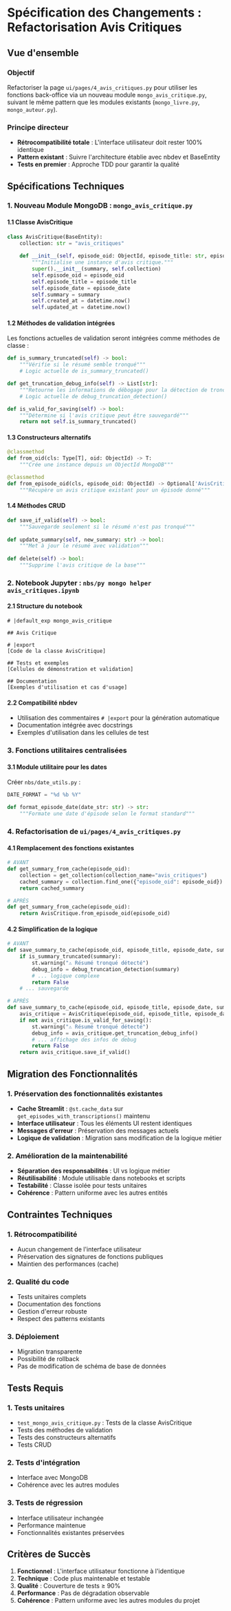 # Spécification des Changements : Refactorisation Avis Critiques

## Vue d'ensemble

### Objectif
Refactoriser la page `ui/pages/4_avis_critiques.py` pour utiliser les fonctions back-office via un nouveau module `mongo_avis_critique.py`, suivant le même pattern que les modules existants (`mongo_livre.py`, `mongo_auteur.py`).

### Principe directeur
- **Rétrocompatibilité totale** : L'interface utilisateur doit rester 100% identique
- **Pattern existant** : Suivre l'architecture établie avec nbdev et BaseEntity
- **Tests en premier** : Approche TDD pour garantir la qualité

## Spécifications Techniques

### 1. Nouveau Module MongoDB : `mongo_avis_critique.py`

#### 1.1 Classe AvisCritique
```python
class AvisCritique(BaseEntity):
    collection: str = "avis_critiques"
    
    def __init__(self, episode_oid: ObjectId, episode_title: str, episode_date: str, summary: str) -> None:
        """Initialise une instance d'avis critique."""
        super().__init__(summary, self.collection)
        self.episode_oid = episode_oid
        self.episode_title = episode_title  
        self.episode_date = episode_date
        self.summary = summary
        self.created_at = datetime.now()
        self.updated_at = datetime.now()
```

#### 1.2 Méthodes de validation intégrées
Les fonctions actuelles de validation seront intégrées comme méthodes de classe :

```python
def is_summary_truncated(self) -> bool:
    """Vérifie si le résumé semble tronqué"""
    # Logic actuelle de is_summary_truncated()

def get_truncation_debug_info(self) -> List[str]:
    """Retourne les informations de débogage pour la détection de troncature"""
    # Logic actuelle de debug_truncation_detection()

def is_valid_for_saving(self) -> bool:
    """Détermine si l'avis critique peut être sauvegardé"""
    return not self.is_summary_truncated()
```

#### 1.3 Constructeurs alternatifs
```python
@classmethod
def from_oid(cls: Type[T], oid: ObjectId) -> T:
    """Crée une instance depuis un ObjectId MongoDB"""

@classmethod
def from_episode_oid(cls, episode_oid: ObjectId) -> Optional['AvisCritique']:
    """Récupère un avis critique existant pour un épisode donné"""
```

#### 1.4 Méthodes CRUD
```python
def save_if_valid(self) -> bool:
    """Sauvegarde seulement si le résumé n'est pas tronqué"""
    
def update_summary(self, new_summary: str) -> bool:
    """Met à jour le résumé avec validation"""
    
def delete(self) -> bool:
    """Supprime l'avis critique de la base"""
```

### 2. Notebook Jupyter : `nbs/py mongo helper avis_critiques.ipynb`

#### 2.1 Structure du notebook
```
# |default_exp mongo_avis_critique

## Avis Critique

# |export
[Code de la classe AvisCritique]

## Tests et exemples
[Cellules de démonstration et validation]

## Documentation
[Exemples d'utilisation et cas d'usage]
```

#### 2.2 Compatibilité nbdev
- Utilisation des commentaires `# |export` pour la génération automatique
- Documentation intégrée avec docstrings
- Exemples d'utilisation dans les cellules de test

### 3. Fonctions utilitaires centralisées

#### 3.1 Module utilitaire pour les dates
Créer `nbs/date_utils.py` :
```python
DATE_FORMAT = "%d %b %Y"

def format_episode_date(date_str: str) -> str:
    """Formate une date d'épisode selon le format standard"""
```

### 4. Refactorisation de `ui/pages/4_avis_critiques.py`

#### 4.1 Remplacement des fonctions existantes
```python
# AVANT
def get_summary_from_cache(episode_oid):
    collection = get_collection(collection_name="avis_critiques")
    cached_summary = collection.find_one({"episode_oid": episode_oid})
    return cached_summary

# APRÈS  
def get_summary_from_cache(episode_oid):
    return AvisCritique.from_episode_oid(episode_oid)
```

#### 4.2 Simplification de la logique
```python
# AVANT
def save_summary_to_cache(episode_oid, episode_title, episode_date, summary):
    if is_summary_truncated(summary):
        st.warning("⚠️ Résumé tronqué détecté")
        debug_info = debug_truncation_detection(summary)
        # ... logique complexe
        return False
    # ... sauvegarde

# APRÈS
def save_summary_to_cache(episode_oid, episode_title, episode_date, summary):
    avis_critique = AvisCritique(episode_oid, episode_title, episode_date, summary)
    if not avis_critique.is_valid_for_saving():
        st.warning("⚠️ Résumé tronqué détecté")
        debug_info = avis_critique.get_truncation_debug_info()
        # ... affichage des infos de debug
        return False
    return avis_critique.save_if_valid()
```

## Migration des Fonctionnalités

### 1. Préservation des fonctionnalités existantes
- **Cache Streamlit** : `@st.cache_data` sur `get_episodes_with_transcriptions()` maintenu
- **Interface utilisateur** : Tous les éléments UI restent identiques
- **Messages d'erreur** : Préservation des messages actuels
- **Logique de validation** : Migration sans modification de la logique métier

### 2. Amélioration de la maintenabilité
- **Séparation des responsabilités** : UI vs logique métier
- **Réutilisabilité** : Module utilisable dans notebooks et scripts
- **Testabilité** : Classe isolée pour tests unitaires
- **Cohérence** : Pattern uniforme avec les autres entités

## Contraintes Techniques

### 1. Rétrocompatibilité
- Aucun changement de l'interface utilisateur
- Préservation des signatures de fonctions publiques
- Maintien des performances (cache)

### 2. Qualité du code
- Tests unitaires complets
- Documentation des fonctions
- Gestion d'erreur robuste
- Respect des patterns existants

### 3. Déploiement
- Migration transparente
- Possibilité de rollback
- Pas de modification de schéma de base de données

## Tests Requis

### 1. Tests unitaires
- `test_mongo_avis_critique.py` : Tests de la classe AvisCritique
- Tests des méthodes de validation
- Tests des constructeurs alternatifs
- Tests CRUD

### 2. Tests d'intégration  
- Interface avec MongoDB
- Cohérence avec les autres modules

### 3. Tests de régression
- Interface utilisateur inchangée
- Performance maintenue
- Fonctionnalités existantes préservées

## Critères de Succès

1. **Fonctionnel** : L'interface utilisateur fonctionne à l'identique
2. **Technique** : Code plus maintenable et testable
3. **Qualité** : Couverture de tests ≥ 90%
4. **Performance** : Pas de dégradation observable
5. **Cohérence** : Pattern uniforme avec les autres modules du projet
